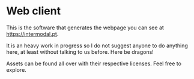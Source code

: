# Web client

This is the software that generates the webpage you can see at https://intermodal.pt.

It is an heavy work in progress so I do not suggest anyone to do anything here, at least without talking to us before. Here be dragons!

Assets can be found all over with their respective licenses. Feel free to explore.
